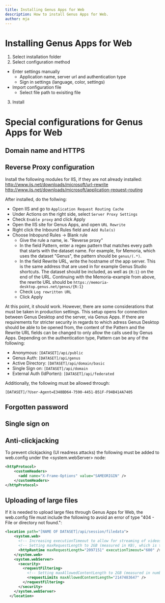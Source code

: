 ```yaml
---
title: Installing Genus Apps for Web
description: How to install Genus Apps for Web.
author: mja
---
```


# Installing Genus Apps for Web

1. Select installation folder
2. Select configuration method
  * Enter settings manually
    * Application name, server url and authentication type
    * Sign in settings (language, color, settings)
  * Import configuration file
    * Select file path to exisiting file
3. Install

# Special configurations for Genus Apps for Web

## Domain name and HTTPS

## Reverse Proxy configuration
Install the following modules for IIS, if they are not already installed:
http://www.iis.net/downloads/microsoft/url-rewrite
http://www.iis.net/downloads/microsoft/application-request-routing

After installed, do the follwing:
* Open IIS and go to ```Application Request Routing Cache```
* Under Actions on the right side, select ```Server Proxy Settings```
* Check ```Enable proxy``` and click Apply
* Open the IIS site for Genus Apps, and open ```URL Rewrite```
* Right click the Inbound Rules field and ```Add Rule(s)```
* Choose Inbopund Rules -> Blank rule
  * Give the rule a name, ie. "Reverse proxy"
  * In the field Pattern, enter a regex pattern that matches every path that starts with the dataset name. For example, for Memoria, which uses the dataset "Genus", the pattern should be ```genus/(.*)```.
  * In the field Rewrite URL, write the hostname of the app server. This is the same address that are used in for example Genus Studio shortcuts. The dataset should be included, as well as ```{R:1}``` on the end of the URL. Continuing with the Memoria-example from above, the rewrite URL should be ```https://memoria-desktop.genus.net/genus/{R:1}```
  * Check ```Log rewritten URL```
  * Click Apply

At this point, it should work. However, there are some considerations that must be taken in production settings. This setup opens for connection between Genus Desktop and the server, via Genus Apps. If there are requirements for stricter security in regards to which adress Genus Desktop should be able to be opened from, the content of the Pattern and the Rewrite URL fields can be changed to only allow the calls used by Genus Apps. Depending on the authentication type, Pattern can be any of the following: 

* Anonymous: ```[DATASET]/api/public```
* Genus Auth: ```[DATASET]/api/genus```
* Active Directory: ```[DATASET]/api/domain/basic```
* Single Sign on: ```[DATASET]/api/domain```
* External Auth (IdPorten): ```[DATASET]/api/federated```
  
Additionally, the following must be allowed through: 

```[DATASET]/?User-Agent=E348BD64-7590-4451-B51F-F94B414A7405```
  
## Forgotten password

## Single sign on

## Anti-clickjacking
To prevent clickjacking (UI readress attacks) the following must be added to web.config under the <system.webServer> node:
```xml
<httpProtocol>
    <customHeaders>
      <add name="X-Frame-Options" value="SAMEORIGIN" />
    </customHeaders>
</httpProtocol>
```

## Uploading of large files
If it is needed to upload large files through Genus Apps for Web, the web.config file must include the following to avoid an error of type "404 - File or directory not found.": 
```xml
<location path="[NAME OF DATASET]/api/session/filedata">
    <system.web>
      <!-- Increasing executionTimeout to allow for streaming of videos. -->
      <!-- Setting maxRequestLength to 2GB (measured in KB), which is the absolute maximum allowed by IIS integrated mode. -->
      <httpRuntime maxRequestLength="2097151" executionTimeout="600" />
    </system.web>
    <system.webServer>
      <security>
        <requestFiltering>
          <!-- Setting maxAllowedContentLength to 2GB (measured in number of bytes), which is the absolute maximum allowed by IIS integrated mode. -->
          <requestLimits maxAllowedContentLength="2147483647" />
        </requestFiltering>
      </security>
    </system.webServer>
  </location>
```
